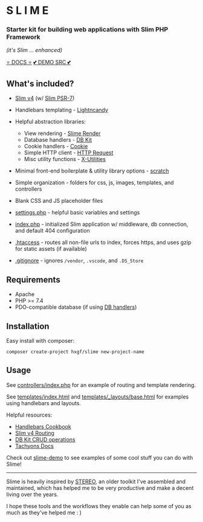 # S L I M E

### Starter kit for building web applications with Slim PHP Framework

*(it's Slim ... enhanced)*

[⭐ DOCS ⭐](https://slime.hxgf.io/)   [💕 DEMO SRC 💕](https://github.com/hxgf/slime-demo)


## What's included?
- [Slim v4](https://www.slimframework.com/) (w/ [Slim PSR-7](https://github.com/slimphp/Slim-Psr7))
- Handlebars templating - [Lightncandy](https://github.com/zordius/lightnCandy)    


- Helpful abstraction libraries:

  - View rendering - [Slime Render](https://github.com/hxgf/slime-render)
  - Database handlers - [DB Kit](https://github.com/hxgf/dbkit)
  - Cookie handlers - [Cookie](https://github.com/hxgf/cookie)
  - Simple HTTP client - [HTTP Request](https://github.com/hxgf/http-request) 
  - Misc utility functions - [X-Utilities](https://github.com/hxgf/x-utilities)
    
- Minimal front-end boilerplate & utility library options - [scratch](https://github.com/hxgf/scratch)
    
- Simple organization - folders for css, js, images, templates, and controllers

- Blank CSS and JS placeholder files

- [settings.php](https://github.com/hxgf/slime/blob/master/settings.php) - helpful basic variables and settings

- [index.php](https://github.com/hxgf/slime/blob/master/index.php) - initialized Slim application w/ middleware, db connection, and default 404 configuration

- [.htaccess](https://github.com/hxgf/slime/blob/master/.htaccess) - routes all non-file urls to index, forces https, and uses gzip for static assets (if available)
- [.gitignore](https://github.com/hxgf/slime/blob/master/.gitignore) - ignores `/vendor`, `.vscode`, and `.DS_Store`






## Requirements
- Apache
- PHP >= 7.4
- PDO-compatible database (if using [DB handlers](https://github.com/hxgf/dbkit))





## Installation
Easy install with composer:
```
composer create-project hxgf/slime new-project-name
```




## Usage
See [controllers/index.php](https://github.com/hxgf/slime/blob/master/controllers/index.php) for an example of routing and template rendering.

See [templates/index.html](https://github.com/hxgf/slime/blob/master/templates/index.html) and [templates/_layouts/base.html](https://github.com/hxgf/slime/blob/master/templates/_layouts/base.html) for examples using handlebars and layouts.

Helpful resources:
- [Handlebars Cookbook](https://zordius.github.io/HandlebarsCookbook/)
- [Slim v4 Routing](https://www.slimframework.com/docs/v4/objects/routing.html)
- [DB Kit CRUD operations](https://github.com/hxgf/dbkit)
- [Tachyons Docs](https://tachyons.io/docs/)

Check out [slime-demo](https://github.com/hxgf/dbkit) to see examples of some cool stuff you can do with Slime!

---

Slime is heavily inspired by [STEREO](https://stereotk.com/), an older toolkit I've assembled and maintained, which has helped me to be very productive and make a decent living over the years. 

I hope these tools and the workflows they enable can help some of you as much as they've helped me : )




